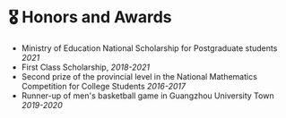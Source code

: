 # 🎖 Honors and Awards  

- Ministry of Education National Scholarship for Postgraduate students *2021*
- First Class Scholarship, *2018-2021* 
- Second prize of the provincial level in the National Mathematics Competition for College Students *2016-2017*
- Runner-up of men's basketball game in Guangzhou University Town *2019-2020*